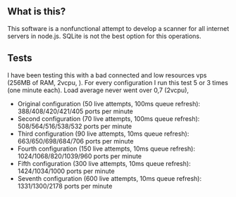 ## What is this?

This software is a nonfunctional attempt to develop a scanner for all internet servers in node.js.
SQLite is not the best option for this operations.

## Tests
I have been testing this with a bad connected and low resources vps (256MB of RAM, 2vcpu, ). For every configuration I run this test 5 or 3 times (one minute each).
Load average never went over 0,7 (2vcpu),


* Original configuration (50 live attempts, 100ms queue refresh): 388/408/420/421/405 ports per minute
* Second configuration (70 live attempts, 100ms queue refresh): 508/564/516/538/532 ports per minute
* Third configuration (90 live attempts, 10ms queue refresh): 663/650/698/684/706 ports per minute
* Fourth configuration (150 live attempts, 10ms queue refresh): 1024/1068/820/1039/960 ports per minute
* Fifth configuration (300 live attempts, 10ms queue refresh): 1424/1034/1000 ports per minute
* Seventh configuration (600 live attempts, 10ms queue refresh): 1331/1300/2178 ports per minute






